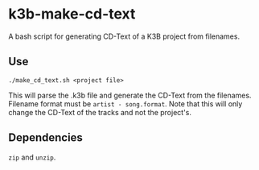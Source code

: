 # k3b-make-cd-text
A bash script for generating CD-Text of a K3B project from filenames.

## Use
```
./make_cd_text.sh <project file>
```
This will parse the .k3b file and generate the CD-Text from the filenames. Filename format must be `artist - song.format`. Note that this will only change the CD-Text of the tracks and not the project's.

## Dependencies
`zip` and `unzip`.
